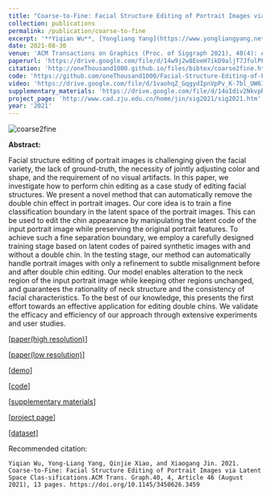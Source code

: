 ```yaml
---
title: "Coarse-to-Fine: Facial Structure Editing of Portrait Images via Latent Space Classifications"
collection: publications
permalink: /publication/coarse-to-fine
excerpt: '**Yiqian Wu**, [Yongliang Yang](https://www.yongliangyang.net/), Qinjie Xiao, [Xiaogang Jin](http://www.cad.zju.edu.cn/home/jin/).'
date: 2021-08-30
venue: 'ACM Transactions on Graphics (Proc. of Siggraph 2021), 40(4): Article 46.'
paperurl: 'https://drive.google.com/file/d/14w9j2w8EoeH7ikD9aljT7JfulPPsvky4/view?usp=sharing'
citation: 'http://oneThousand1000.github.io/files/bibtex/coarse2fine.html'
code: 'https://github.com/oneThousand1000/Facial-Structure-Editing-of-Portrait-Images-via-Latent-Space-Classifications'
video: 'https://drive.google.com/file/d/1vaohqZ_GqgydIpnVpPv_K-7bl_UW6IyG/view?usp=sharing'
supplementary_materials: 'https://drive.google.com/file/d/14oIdiv2NkvpRYxomDRq0AQEpBuL4pKtv/view?usp=sharing'
project_page: 'http://www.cad.zju.edu.cn/home/jin/sig2021/sig2021.htm'
year: '2021'
---
```

![coarse2fine](http://oneThousand1000.github.io/images/publications/coarse2fine.png)

<b>Abstract:</b>

Facial structure editing of portrait images is challenging given the facial variety, the lack of ground-truth, the necessity of jointly adjusting color and shape, and the requirement of no visual artifacts. In this paper, we investigate how to perform chin editing as a case study of editing facial structures. We present a novel method that can automatically remove the double chin effect in portrait images. Our core idea is to train a fine classification boundary in the latent space of the portrait images. This can be used to edit the chin appearance by manipulating the latent code of the input portrait image while preserving the original portrait features. To achieve such a fine separation boundary, we employ a carefully designed training stage based on latent codes of paired synthetic images with and without a double chin. In the testing stage, our method can automatically handle portrait images with only a refinement to subtle misalignment before and after double chin editing. Our model enables alteration to the neck region of the input portrait image while keeping other regions unchanged, and guarantees the rationality of neck structure and the consistency of facial characteristics. To the best of our knowledge, this presents the first effort towards an effective application for editing double chins. We validate the efficacy and efficiency of our approach through extensive experiments and user studies.

[[paper(high resolution)](https://drive.google.com/file/d/14w9j2w8EoeH7ikD9aljT7JfulPPsvky4/view?usp=sharing)]  

[[paper(low resolution)](https://drive.google.com/file/d/1Kk--kQdCB91QgkmrmOV2OwsoeF05vLr5/view?usp=sharing)]  

[[demo](https://drive.google.com/file/d/1vaohqZ_GqgydIpnVpPv_K-7bl_UW6IyG/view?usp=sharing)]  

[[code](https://github.com/oneThousand1000/Facial-Structure-Editing-of-Portrait-Images-via-Latent-Space-Classifications)]

[[supplementary materials](https://drive.google.com/file/d/14oIdiv2NkvpRYxomDRq0AQEpBuL4pKtv/view?usp=sharing)]

[[project page](http://www.cad.zju.edu.cn/home/jin/sig2021/sig2021.htm)]

[[dataset]](https://github.com/oneThousand1000/coarse-to-fine-chin-editing)

Recommended citation: 
```
Yiqian Wu, Yong-Liang Yang, Qinjie Xiao, and Xiaogang Jin. 2021. Coarse-to-Fine: Facial Structure Editing of Portrait Images via Latent Space Clas-sifications.ACM Trans. Graph.40, 4, Article 46 (August 2021), 13 pages. https://doi.org/10.1145/3450626.3459
```
